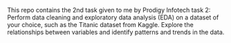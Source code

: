 This repo contains the 2nd task given to me by Prodigy Infotech 
task 2:
Perform data cleaning and exploratory data analysis (EDA) on a dataset of your choice, such as the Titanic dataset from Kaggle. Explore the relationships between variables and identify patterns and trends in the data.
